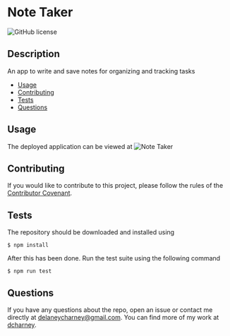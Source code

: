 # Note Taker
![GitHub license](https://img.shields.io/badge/License-MIT-blue.svg)

## Description
An app to write and save notes for organizing and tracking tasks

* [Usage](#usage)
* [Contributing](#contributing)
* [Tests](#tests)
* [Questions](#questions)

## Usage

The deployed application can be viewed at ![Note Taker]()


## Contributing

If you would like to contribute to this project, please follow the rules of the [Contributor Covenant](https://www.contributor-covenant.org/).

## Tests

The repository should be downloaded and installed using

    $ npm install

After this has been done. Run the test suite using the following command

    $ npm run test

## Questions

If you have any questions about the repo, open an issue or contact me directly at delaneycharney@gmail.com. You can find more of my work at [dcharney](https://github.com/dcharney/).
